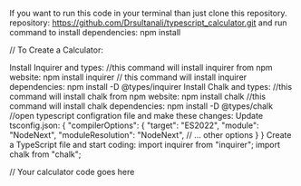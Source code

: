 If you want to run this code in your terminal than just clone this repository.
repository: https://github.com/Drsultanali/typescript_calculator.git
and run command to install dependencies:
npm install

// To Create a Calculator:

Install Inquirer and types:
//this command will install inquirer from npm website:
npm install inquirer 
// this command will install inquirer dependencies:
npm install -D @types/inquirer
Install Chalk and types:
//this command will install chalk from npm website:
npm install chalk
//this command will install chalk dependencies:
npm install -D @types/chalk
//open typescript configration file and make these changes:
Update tsconfig.json:
{
  "compilerOptions": {
    "target": "ES2022",
    "module": "NodeNext",
    "moduleResolution": "NodeNext",
    // ... other options
  }
}
Create a TypeScript file and start coding:
import inquirer from "inquirer";
import chalk from "chalk";

// Your calculator code goes here


